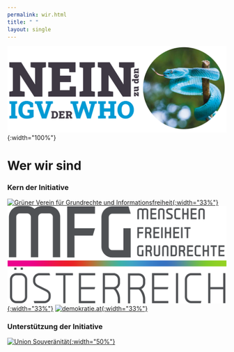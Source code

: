```yaml
---
permalink: wir.html
title: " "
layout: single
---
```


![Nein zu den IGV der WHO](/assets/images/NEIN-zu-IGV-quer.png){:width="100%"}

# Wer wir sind

### Kern der Initiative

[![Grüner Verein für Grundrechte und Informationsfreiheit](/assets/images/2023-05-18-GGI-logo.svg){:width="33%"}](https://ggi-initiative.at/)
[![MFG Österreich – Menschen Freiheit Grundrechte](/assets/images/MFG_logo.svg){:width="33%"}](https://www.mfg-oe.at/)
[![demokratie.at](/assets/images/2023-04-08-Demokratie.svg){:width="33%"}](https://demokratie.at/)

### Unterstützung der Initiative

[![Union Souveränität](/assets/images/2023-05-18-Souveraenitaet.svg){:width="50%"}](https://souveraenitaet.org)

